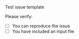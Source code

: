 Test issue template

Please verify:

- [ ] You can reproduce the issue
- [ ] You have included an input file
